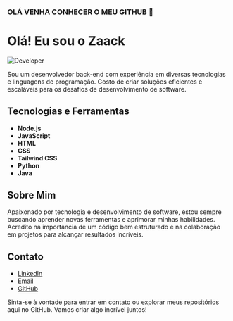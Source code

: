 ### OLÁ VENHA CONHECER O MEU GITHUB 🦾


# Olá! Eu sou o Zaack

![Developer](https://img.shields.io/badge/Desenvolvedor-Back--end-blue)

Sou um desenvolvedor back-end com experiência em diversas tecnologias e linguagens de programação. Gosto de criar soluções eficientes e escaláveis para os desafios de desenvolvimento de software.

## Tecnologias e Ferramentas

- **Node.js**
- **JavaScript**
- **HTML**
- **CSS**
- **Tailwind CSS**
- **Python**
- **Java**

## Sobre Mim

Apaixonado por tecnologia e desenvolvimento de software, estou sempre buscando aprender novas ferramentas e aprimorar minhas habilidades. Acredito na importância de um código bem estruturado e na colaboração em projetos para alcançar resultados incríveis.

## Contato

- [LinkedIn](https://www.linkedin.com/in/zaack)
- [Email](mailto:zaack@example.com)
- [GitHub](https://github.com/zaack)

Sinta-se à vontade para entrar em contato ou explorar meus repositórios aqui no GitHub. Vamos criar algo incrível juntos!

